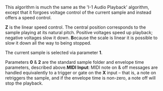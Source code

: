 
This algorithm is much the same as the 'I-1 Audio Playback' algorithm, except that it forgoes voltage control of the
current sample and instead offers a speed control.

**Z** is the linear speed control. The central position corresponds to the sample playing at its natural pitch. Positive
voltages speed up playback; negative voltages slow it down. **B**ecause the scale is linear it is possible to slow it down
all the way to being stopped.

The current sample is selected via parameter **1**.

Parameters **0** & **2** are the standard sample folder and envelope time parameters, described above.**MIDI Input**: MIDI note
on & off messages are handled equivalently to a trigger or gate on the **X** input – that is, a note on retriggers the
sample, and if the envelope time is non-zero, a note off will stop the playback.

